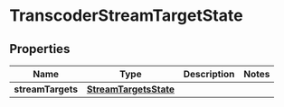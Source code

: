 
# TranscoderStreamTargetState

## Properties
Name | Type | Description | Notes
------------ | ------------- | ------------- | -------------
**streamTargets** | [**StreamTargetsState**](StreamTargetsState.md) |  | 



